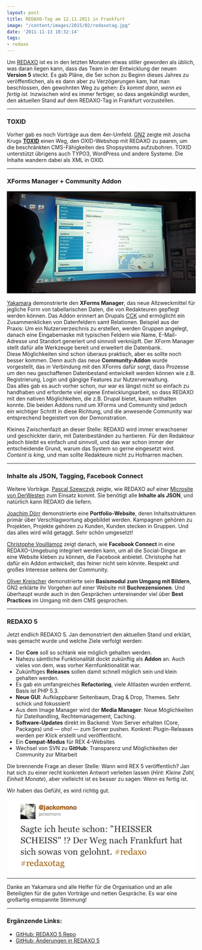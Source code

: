 ```yaml
---
layout: post
title: REDAXO-Tag am 12.11.2011 in Frankfurt
image: "/content/images/2015/02/redaxotag.jpg"
date: '2011-11-13 18:32:14'
tags:
- redaxo
---
```


Um [REDAXO](http://redaxo.org) ist es in den letzten Monaten etwas stiller geworden als üblich, was daran liegen kann, dass das Team in der Entwicklung der neuen **Version 5** steckt. Es gab Pläne, die 5er schon zu Beginn dieses Jahres zu veröffentlichen, als es dann aber zu Verzögerungen kam, hat man beschlossen, den gewohnten Weg zu gehen: *Es kommt dann, wenn es fertig ist*. Inzwischen wird es immer fertiger, so dass angekündigt wurden, den aktuellen Stand auf dem REDAXO-Tag in Frankfurt vorzustellen.

---

### TOXID

Vorher gab es noch Vorträge aus dem 4er-Umfeld. [GN2](http://www.gn2-netwerk.de) zeigte mit Joscha Krugs **[TOXID](http://www.toxid.org/)** einen Weg, den OXID-Webshop mit REDAXO zu paaren, um die beschränkten CMS-Fähigkeiten des Shopsystems aufzubohren. TOXID unterstützt übrigens auch TYPO3, WordPress und andere Systeme. Die Inhalte wandern dabei als XML in OXID.

---

### XForms Manager + Community Addon

![Foto](/content/images/2015/02/redaxotag.jpg)

[Yakamara](http://www.yakamara.de) demonstrierte den **XForms Manager**, das neue Allzweckmittel für jegliche Form von tabellarischen Daten, die von Redakteuren gepflegt werden können. Das Addon erinnert an Drupals [CCK](http://drupal.org/project/cck) und ermöglicht ein Zusammenklicken von Datenfeldern samt Relationen. Beispiel aus der Praxis: Um ein Nutzerverzeichnis zu erstellen, werden Gruppen angelegt, danach eine Eingabemaske mit typischen Feldern wie Name, E-Mail-Adresse und Standort generiert und sinnvoll verknüpft. Der XForm Manager stellt dafür alle Werkzeuge bereit und erweitert die Datenbank.  
 Diese Möglichkeiten sind schon überaus praktisch, aber es sollte noch besser kommen. Denn auch das neue **Community-Addon** wurde vorgestellt, das in Verbindung mit den XForms dafür sorgt, dass Prozesse um den neu geschaffenen Datenbestand entwickelt werden können wie z.B. Registrierung, Login und gängige Features zur Nutzerverwaltung.  
 Das alles gab es auch vorher schon, nur war es längst nicht so einfach zu handhaben und erforderte viel eigene Entwicklungsarbeit, so dass REDAXO mit den nativen Möglichkeiten, die z.B. Drupal bietet, kaum mithalten konnte. Die beiden Addons rund um XForms und Community sind jedoch ein wichtiger Schritt in diese Richtung, und die anwesende Community war entsprechend begeistert von der Demonstration.

Kleines Zwischenfazit an dieser Stelle: REDAXO wird immer erwachsener und geschickter darin, mit Datenbeständen zu hantieren. Für den Redakteur jedoch bleibt es einfach und sinnvoll, und das war schon immer der entscheidende Grund, warum das System so gerne eingesetzt wird. *Content is king*, und man sollte Redakteure nicht zu Hofnarren machen.

---

### Inhalte als JSON, Tagging, Facebook Connect

Weitere Vorträge. [Pascal Szewczyk](http://www.peppmedien.de) zeigte, wie REDAXO auf einer [Microsite von DerWesten](http://envio.derwesten.de) zum Einsatz kommt. Sie benötigt alle **Inhalte als JSON**, und natürlich kann REDAXO die liefern.

[Joachim Dörr](http://www.doerr-softwaredevelopment.com) demonstrierte eine **Portfolio-Website**, deren Inhaltsstrukturen primär über Verschlagwortung abgebildet werden. Kampagnen gehören zu Projekten, Projekte gehören zu Kunden, Kunden stecken in Gruppen. Und das alles wird wild getaggt. Sehr schön umgesetzt!

[Christophe Vouillamoz](http://www.profil1.ch/profil1.html?member=41) zeigt danach, wie **Facebook Connect** in eine REDAXO-Umgebung integriert werden kann, um all die Social-Dingse an eine Website kleben zu können, die Facebook anbietet. Christophe hat dafür ein Addon entwickelt, das feiner nicht sein könnte. Respekt und großes Interesse seitens der Community.

[Oliver Kreischer](http://kreischer.de) demonstrierte sein **Basismodul zum Umgang mit Bildern**, GN2 erklärte ihr Vorgehen auf einer Website mit **Buchrezensionen**. Und überhaupt wurde auch in den Gesprächen untereinander viel über **Best Practices** im Umgang mit dem CMS gesprochen.

---

### REDAXO 5

Jetzt endlich REDAXO 5. Jan demonstriert den aktuellen Stand und erklärt, was gemacht wurde und welche Ziele verfolgt werden:

- Der **Core** soll so schlank wie möglich gehalten werden.
- Nahezu sämtliche Funktionalität dockt zukünftig als **Addon** an. Auch vieles von dem, was vorher Kernfunktionalität war.
- Zukünftiges **Releases** sollen damit schnell möglich sein und klein gehalten werden.
- Es gab ein umfangreiches **Refactoring**, viele Altlasten wurden entfernt. Basis ist PHP 5.3.
- **Neue GUI**: Aufklappbarer Seitenbaum, Drag & Drop, Themes. Sehr schick und fokussiert!
- Aus dem Image Manager wird der **Media Manager**: Neue Möglichkeiten für Dateihandling, Rechtemanagement, Caching.
- **Software-Updates** direkt im Backend: Vom Server erhalten (Core, Packages) und — oho! — zum Server pushen. Konkret: Plugin-Releases werden per Klick erstellt und veröffentlicht.
- Ein **Compat-Modus** für REX 4-Websites
- Wechsel von SVN zu **GitHub**: Transparenz und Möglichkeiten der Community zur Mitarbeit

Die brennende Frage an dieser Stelle: Wann wird REX 5 veröffentlich? Jan hat sich zu einer recht konkreten Antwort verleiten lassen (*Hint: Kleine Zahl, Einheit Monate*), aber vielleicht ist es besser zu sagen: Wenn es fertig ist.

Wir haben das Gefühl, es wird richtig gut.

[![Tweet](/content/images/2015/02/redaxotag.png)](http://twitter.com/#!/jackomono/status/135370781608775680)

---

Danke an Yakamara und alle Helfer für die Organisation und an alle Beteiligten für die guten Vorträge und netten Gespräche. Es war eine großartig entspannte Stimmung!

---

### Ergänzende Links:

- [GitHub: REDAXO 5 Repo](https://github.com/redaxo/redaxo)
- [GitHub: Änderungen in REDAXO 5](https://github.com/redaxo/redaxo/wiki/Änderungen-in-REDAXO-5)


